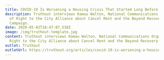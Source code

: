 ```yaml
---
title: COVID-19 Is Worsening a Housing Crisis That Started Long Before the Virus
description: Truthout interviews Kamau Walton, National Communications Organizer
  of Right to the City Alliance about Cancel Rent and the Beyond Recovery
  Campaign.
date: 2020-05-02T18:47:07.538Z
image: /img/truthout-template.jpg
content: Truthout interviews Kamau Walton, National Communications Organizer of
  Right to the City Alliance about Cancel Rent and the Beyond Recovery Campaign.
outlet: Truthout
outletUrl: https://truthout.org/articles/covid-19-is-worsening-a-housing-crisis-that-started-long-before-the-virus/
---
```

